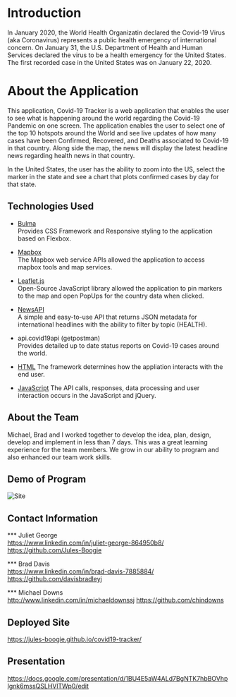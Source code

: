 # Introduction

In January 2020, the World Health Organizatin declared the Covid-19 Virus (aka Coronavirus) represents a public health emergency of international concern. On January 31, the U.S. Department of Health and Human Services declared the virus to be a health emergency for the United States.  The first recorded case in the United States was on January 22, 2020.

# About the Application
This application, Covid-19 Tracker is a web application that enables the user to see what is happening around the world regarding the Covid-19 Pandemic on one screen.  The application enables the user to select one of the top 10 hotspots around the World and see live updates of how many cases have been Confirmed, Recovered, and Deaths associated to Covid-19 in that country.  Along side the map, the news will display the latest headline news regarding health news in that country.

In the United States, the user has the ability to zoom into the US, select the marker in the state and see a chart that plots confirmed cases by day for that state. 



## Technologies Used
* [Bulma](https://bulma.io/documentation/)   
Provides CSS Framework and Responsive styling to the application based on Flexbox.

* [Mapbox](https://www.mapbox.com/)   
The Mapbox web service APIs allowed the application to access mapbox tools and map services.

* [Leaflet.js](https://leafletjs.com/reference-1.6.0.html)   
Open-Source JavaScript library allowed the application to pin markers to the map and open PopUps for the country data when clicked.

* [NewsAPI](https://newsapi.org/)   
A simple and easy-to-use API that returns JSON metadata for international headlines with the ability to filter by topic (HEALTH).

* api.covid19api (getpostman)   
Provides detailed up to date status reports on Covid-19 cases around the world.

* [HTML](https://developer.mozilla.org/en-US/docs/Glossary/HTML)
The framework determines how the appliation interacts with the end user.

* [JavaScript](https://developer.mozilla.org/en-US/docs/Web/JavaScript)
The API calls, responses, data processing and user interaction occurs in the JavaScript and jQuery.

## About the Team
Michael, Brad and I worked together to develop the idea, plan, design, develop and implement in less than 7 days. This was a great learning experience for the team members. We grow in our ability to program and also enhanced our team work skills.


## Demo of Program 
![Site](assets/images/covid-19-animated-app.gif)


## Contact Information

*** Juliet George   
https://www.linkedin.com/in/juliet-george-864950b8/
https://github.com/Jules-Boogie   


*** Brad Davis  
https://www.linkedin.com/in/brad-davis-7885884/   
https://github.com/davisbradleyj   



*** Michael Downs   
http://www.linkedin.com/in/michaeldownssj
https://github.com/chindowns


## Deployed Site
https://jules-boogie.github.io/covid19-tracker/


## Presentation 
https://docs.google.com/presentation/d/1BU4E5aW4ALd7BgNTK7hbBOVhpIgnk6mssQSLHVlTWp0/edit








